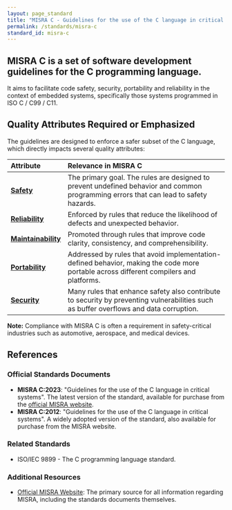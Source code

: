 ```yaml
---
layout: page_standard
title: "MISRA C - Guidelines for the use of the C language in critical systems"
permalink: /standards/misra-c
standard_id: misra-c
---
```


## MISRA C is a set of software development guidelines for the C programming language.

It aims to facilitate code safety, security, portability and reliability in the context of embedded systems, specifically those systems programmed in ISO C / C99 / C11.

## Quality Attributes Required or Emphasized

The guidelines are designed to enforce a safer subset of the C language, which directly impacts several quality attributes:

| Attribute | Relevance in MISRA C |
|:--- |:--- |
| **[Safety](/qualities/safety)** | The primary goal. The rules are designed to prevent undefined behavior and common programming errors that can lead to safety hazards. |
| **[Reliability](/qualities/reliability)** | Enforced by rules that reduce the likelihood of defects and unexpected behavior. |
| **[Maintainability](/qualities/maintainability)** | Promoted through rules that improve code clarity, consistency, and comprehensibility. |
| **[Portability](/qualities/portability)** | Addressed by rules that avoid implementation-defined behavior, making the code more portable across different compilers and platforms. |
| **[Security](/qualities/security)** | Many rules that enhance safety also contribute to security by preventing vulnerabilities such as buffer overflows and data corruption. |

**Note:** Compliance with MISRA C is often a requirement in safety-critical industries such as automotive, aerospace, and medical devices.

## References

### Official Standards Documents
- **MISRA C:2023**: "Guidelines for the use of the C language in critical systems". The latest version of the standard, available for purchase from the [official MISRA website](https://www.misra.org.uk).
- **MISRA C:2012**: "Guidelines for the use of the C language in critical systems". A widely adopted version of the standard, also available for purchase from the MISRA website.

### Related Standards
- ISO/IEC 9899 - The C programming language standard.

### Additional Resources
- [Official MISRA Website](https://www.misra.org.uk): The primary source for all information regarding MISRA, including the standards documents themselves.
